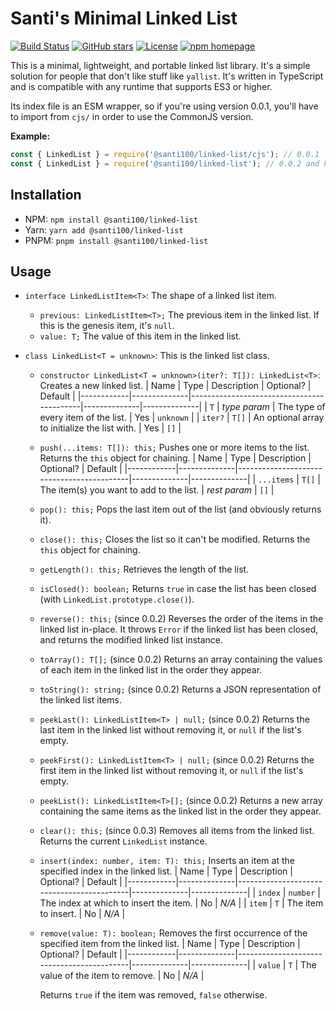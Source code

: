 # Santi's Minimal Linked List

[![Build Status](https://github.com/santi100a/linked-list/actions/workflows/main.yml/badge.svg)](https://github.com/santi100a/linked-list/actions)
[![GitHub stars](https://img.shields.io/github/stars/santi100a/linked-list.svg)](https://github.com/santi100a/linked-list)
[![License](https://img.shields.io/github/license/santi100a/linked-list.svg)](https://github.com/santi100a/linked-list)
[![npm homepage](https://img.shields.io/npm/v/@santi100%2flinked-list.svg)](https://www.npmjs.com/package/@santi100%2flinked-list)

This is a minimal, lightweight, and portable linked list library. It's a simple solution for people that don't like stuff like `yallist`.
It's written in TypeScript and is compatible with any runtime that supports ES3 or higher.

Its index file is an ESM wrapper, so if you're using version 0.0.1, you'll have to import 
from `cjs/` in order to use the CommonJS version.

**Example:**
```javascript
const { LinkedList } = require('@santi100/linked-list/cjs'); // 0.0.1
const { LinkedList } = require('@santi100/linked-list'); // 0.0.2 and higher
```

## Installation

- NPM:  `npm install @santi100/linked-list`
- Yarn: `yarn add @santi100/linked-list` 
- PNPM: `pnpm install @santi100/linked-list` 

## Usage
- `interface LinkedListItem<T>`: The shape of a linked list item.
  * `previous: LinkedListItem<T>;` The previous item in the linked list. If this is the genesis item,
	it's `null`.
  * `value: T;` The value of this item in the linked list.

- `class LinkedList<T = unknown>`: This is the linked list class.
   * `constructor LinkedList<T = unknown>(iter?: T[]): LinkedList<T>`:
      Creates a new linked list.
      |    Name    |     Type     |             Description                   |  Optional?   |   Default    |
      |------------|--------------|-------------------------------------------|--------------|--------------|
      |    `T`     | *type param* | The type of every item of the list.       |     Yes      |   `unknown`  |
      | `iter?`    | `T[]`        | An optional array to initialize the list with.  | Yes    |    `[]`      |

   * `push(...items: T[]): this;` Pushes one or more items to the list. 
     Returns the `this` object for chaining.
     |    Name    |     Type     |             Description                   |  Optional?   |   Default    |
     |------------|--------------|-------------------------------------------|--------------|--------------|
     | `...items` | `T[]`        | The item(s) you want to add to the list.  | *rest param* |   `[]`       |

   * `pop(): this;` Pops the last item out of the list (and obviously returns it).
   * `close(): this;` Closes the list so it can't be modified.
    Returns the `this` object for chaining.
   * `getLength(): this;` Retrieves the length of the list.
   * `isClosed(): boolean;` Returns `true` in case the list has been closed 
     (with `LinkedList.prototype.close()`).
   * `reverse(): this;` (since 0.0.2) Reverses the order of the items in the linked list in-place.
     It throws `Error` if the linked list has been closed, and returns the modified 
     linked list instance.
   * `toArray(): T[];` (since 0.0.2) Returns an array containing the values of each item in the
	 linked list in the order they appear.
   * `toString(): string;` (since 0.0.2) Returns a JSON representation of the linked list items.
   * `peekLast(): LinkedListItem<T> | null;` (since 0.0.2)
     Returns the last item in the linked list without removing it, or `null` if the list's empty.
   * `peekFirst(): LinkedListItem<T> | null;` (since 0.0.2)
     Returns the first item in the linked list without removing it, or `null` if the list's empty.
   * `peekList(): LinkedListItem<T>[];` (since 0.0.2)
     Returns a new array containing the same items as the linked list in the order they appear.

   * `clear(): this;` (since 0.0.3)
     Removes all items from the linked list. Returns the current `LinkedList` instance.
   * `insert(index: number, item: T): this;`
     Inserts an item at the specified index in the linked list.
     |    Name    |     Type     |             Description                   |  Optional?   |   Default    |
     |------------|--------------|-------------------------------------------|--------------|--------------|
     | `index`    |   `number`   | The index at which to insert the item.    |      No      |    *N/A*     |
     | `item`     |     `T`      | The item to insert.                       |      No      |    *N/A*     |
   * `remove(value: T): boolean;`
     Removes the first occurrence of the specified item from the linked list.
     |    Name    |     Type     |             Description                   |  Optional?   |   Default    |
     |------------|--------------|-------------------------------------------|--------------|--------------|
     | `value`    |     `T`      | The value of the item to remove.          |      No      |    *N/A*     |

     Returns `true` if the item was removed, `false` otherwise.

